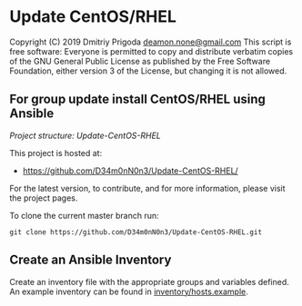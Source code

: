 # Update CentOS/RHEL

Copyright (C) 2019 Dmitriy Prigoda <deamon.none@gmail.com> 
This script is free software: Everyone is permitted to copy and distribute verbatim copies of 
the GNU General Public License as published by the Free Software Foundation, either version 3
of the License, but changing it is not allowed.

For group update install CentOS/RHEL using Ansible
--------------------------------------------------
*Project structure: Update-CentOS-RHEL*


This project is hosted at:

  * https://github.com/D34m0nN0n3/Update-CentOS-RHEL/

For the latest version, to contribute, and for more information, please visit
the project pages.

To clone the current master branch run:

```
git clone https://github.com/D34m0nN0n3/Update-CentOS-RHEL.git
```

## Create an Ansible Inventory
Create an inventory file with the appropriate groups and variables defined.
An example inventory can be found in [inventory/hosts.example](inventory/hosts.example).
